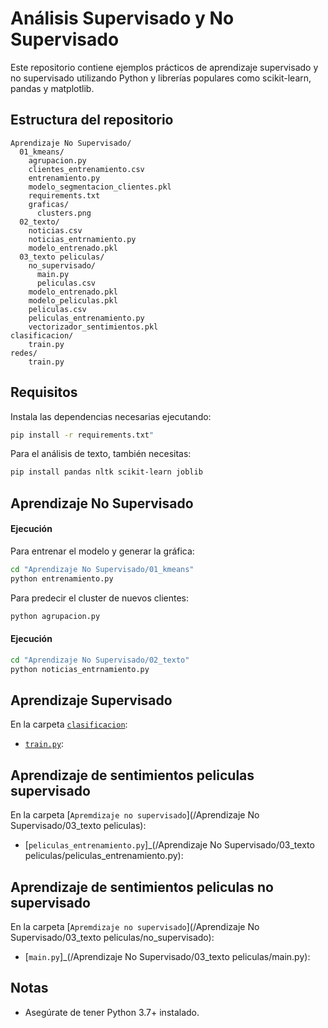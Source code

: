 # Análisis Supervisado y No Supervisado

Este repositorio contiene ejemplos prácticos de aprendizaje supervisado y no supervisado utilizando Python y librerías populares como scikit-learn, pandas y matplotlib.

## Estructura del repositorio

```
Aprendizaje No Supervisado/
  01_kmeans/
    agrupacion.py
    clientes_entrenamiento.csv
    entrenamiento.py
    modelo_segmentacion_clientes.pkl
    requirements.txt
    graficas/
      clusters.png
  02_texto/
    noticias.csv
    noticias_entrnamiento.py
    modelo_entrenado.pkl
  03_texto peliculas/
    no_supervisado/
      main.py
      peliculas.csv
    modelo_entrenado.pkl
    modelo_peliculas.pkl
    peliculas.csv
    peliculas_entrenamiento.py
    vectorizador_sentimientos.pkl
clasificacion/
    train.py
redes/
    train.py
```

## Requisitos

Instala las dependencias necesarias ejecutando:

```sh
pip install -r requirements.txt"
```
Para el análisis de texto, también necesitas:
```sh
pip install pandas nltk scikit-learn joblib
```

## Aprendizaje No Supervisado
#### Ejecución

Para entrenar el modelo y generar la gráfica:

```sh
cd "Aprendizaje No Supervisado/01_kmeans"
python entrenamiento.py
```

Para predecir el cluster de nuevos clientes:

```sh
python agrupacion.py
```
#### Ejecución

```sh
cd "Aprendizaje No Supervisado/02_texto"
python noticias_entrnamiento.py
```

## Aprendizaje Supervisado

En la carpeta [`clasificacion`](/clasificacion):

- [`train.py`](/clasificacion/train.py):
## Aprendizaje de sentimientos peliculas supervisado
En la carpeta [`Apremdizaje no supervisado`](/Aprendizaje No Supervisado/03_texto peliculas):
- [`peliculas_entrenamiento.py`]_(/Aprendizaje No Supervisado/03_texto peliculas/peliculas_entrenamiento.py):
## Aprendizaje de sentimientos peliculas no supervisado
En la carpeta [`Apremdizaje no supervisado`](/Aprendizaje No Supervisado/03_texto peliculas/no_supervisado):
- [`main.py`]_(/Aprendizaje No Supervisado/03_texto peliculas/main.py):



## Notas
- Asegúrate de tener Python 3.7+ instalado.
